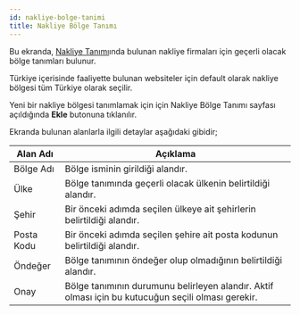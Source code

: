 ```yaml
---
id: nakliye-bolge-tanimi
title: Nakliye Bölge Tanımı
---
```


Bu ekranda, [Nakliye Tanımı](nakliye-tanimi.md)ında bulunan nakliye firmaları için geçerli olacak bölge tanımları bulunur.

Türkiye içerisinde faaliyette bulunan websiteler için default olarak nakliye bölgesi tüm Türkiye olarak seçilir.

Yeni bir nakliye bölgesi tanımlamak için için Nakliye Bölge Tanımı sayfası açıldığında **Ekle** butonuna tıklanılır. 

Ekranda bulunan alanlarla ilgili detaylar aşağıdaki gibidir;

|Alan Adı|Açıklama|
|--|--|
|Bölge Adı|Bölge isminin girildiği alandır.|
|Ülke|Bölge tanımında geçerli olacak ülkenin belirtildiği alandır.|
|Şehir|Bir önceki adımda seçilen ülkeye ait şehirlerin belirtildiği alandır.|
|Posta Kodu|Bir önceki adımda seçilen şehire ait posta kodunun belirtildiği alandır.|
|Öndeğer|Bölge tanımının öndeğer olup olmadığının belirtildiği alandır.|
|Onay|Bölge tanımının durumunu belirleyen alandır. Aktif olması için bu kutucuğun seçili olması gerekir.|
